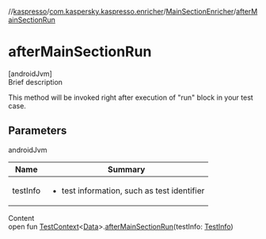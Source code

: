 //[kaspresso](../../index.md)/[com.kaspersky.kaspresso.enricher](../index.md)/[MainSectionEnricher](index.md)/[afterMainSectionRun](after-main-section-run.md)



# afterMainSectionRun  
[androidJvm]  
Brief description  


This method will be invoked right after execution of "run" block in your test case.



## Parameters  
  
androidJvm  
  
|  Name|  Summary| 
|---|---|
| testInfo| <ul><li>test information, such as test identifier</li></ul>
  
  
Content  
open fun [TestContext](../../com.kaspersky.kaspresso.testcases.core.testcontext/-test-context/index.md)<[Data](index.md)>.[afterMainSectionRun](after-main-section-run.md)(testInfo: [TestInfo](../../com.kaspersky.kaspresso.testcases.models.info/-test-info/index.md))  



